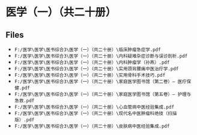 # 医学（一）（共二十册）

## Files

- `F:/医学\医学\医书综合3\医学（一）（共二十册）\临床肿瘤急症学.pdf`
- `F:/医学\医学\医书综合3\医学（一）（共二十册）\内科疑难杂症诊断与误诊剖析.pdf`
- `F:/医学\医学\医书综合3\医学（一）（共二十册）\内科肿瘤学（孙燕）.pdf`
- `F:/医学\医学\医书综合3\医学（一）（共二十册）\实用颈背腰痛中医治疗学.pdf`
- `F:/医学\医学\医书综合3\医学（一）（共二十册）\实用骨科手术技巧.pdf`
- `F:/医学\医学\医书综合3\医学（一）（共二十册）\家庭医学图书馆（第二卷）— 医疗保健.pdf`
- `F:/医学\医学\医书综合3\医学（一）（共二十册）\家庭医学图书馆（第五卷）— 护理与急救.pdf`
- `F:/医学\医学\医书综合3\医学（一）（共二十册）\心血管病中医经验集成.pdf`
- `F:/医学\医学\医书综合3\医学（一）（共二十册）\现代名中医肿瘤科绝技（扫描版）.pdf`
- `F:/医学\医学\医书综合3\医学（一）（共二十册）\皮肤病中医经验集成.pdf`
